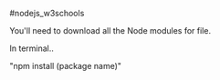 #nodejs_w3schools

You'll need to download all the Node modules for file.

In terminal..

"npm install (package name)"

